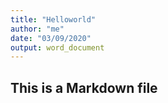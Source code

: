 ```yaml
---
title: "Helloworld"
author: "me"
date: "03/09/2020"
output: word_document
---
```




## This is a Markdown file


